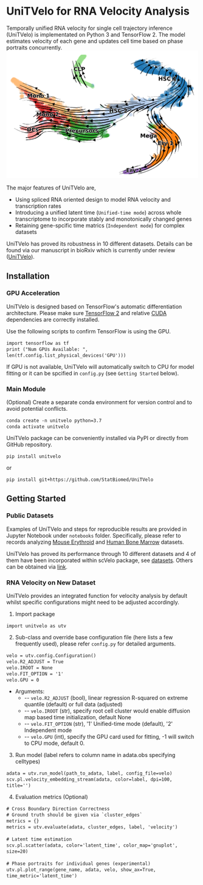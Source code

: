 # UniTVelo for RNA Velocity Analysis

Temporally unified RNA velocity for single cell trajectory inference (UniTVelo) is implementated on Python 3 and TensorFlow 2. The model estimates velocity of each gene and updates cell time based on phase portraits concurrently.
![human bone marrow velocity stream](figures/HumanBoneMarrow.png)

The major features of UniTVelo are,

* Using spliced RNA oriented design to model RNA velocity and transcription rates
* Introducing a unified latent time (`Unified-time mode`) across whole transcriptome to incorporate stably and monotonically changed genes
* Retaining gene-spcific time matrics (`Independent mode`) for complex datasets

UniTVelo has proved its robustness in 10 different datasets. Details can be found via our manuscript in bioRxiv which is currently under review ([UniTVelo](https://www.biorxiv.org/content/10.1101/2022.04.27.489808v1)).

## Installation

### GPU Acceleration

UniTVelo is designed based on TensorFlow's automatic differentiation architecture. Please make sure [TensorFlow 2](https://www.tensorflow.org/install) and relative [CUDA](https://developer.nvidia.com/cuda-downloads) dependencies are correctly installed.

Use the following scripts to confirm TensorFlow is using the GPU.

```python3
import tensorflow as tf
print ("Num GPUs Available: ", len(tf.config.list_physical_devices('GPU')))
```

If GPU is not available, UniTVelo will automatically switch to CPU for model fitting or it can be spcified in `config.py` (see `Getting Started` below).

### Main Module

(Optional) Create a separate conda environment for version control and to avoid potential conflicts.

```python3
conda create -n unitvelo python=3.7
conda activate unitvelo
```

UniTVelo package can be conveniently installed via PyPI or directly from GitHub repository.

```python3
pip install unitvelo
```

or

```python3
pip install git+https://github.com/StatBiomed/UniTVelo
```

## Getting Started

### Public Datasets

Examples of UniTVelo and steps for reproducible results are provided in Jupyter Notebook under `notebooks` folder. Specifically, please refer to records analyzing [Mouse Erythroid](notebooks/Figure2_ErythroidMouse.ipynb) and [Human Bone Marrow](notebooks/Figure3_BoneMarrow.ipynb) datasets.

UniTVelo has proved its performance through 10 different datasets and 4 of them have been incorporated within scVelo package, see [datasets](notebooks/datasets.md). Others can be obtained via [link](https://connecthkuhk-my.sharepoint.com/:f:/g/personal/gmz1229_connect_hku_hk/EkC47RWWUrtOqcWzJ0neDGEBKLZTHWZW7PPe3vhUo9sn6g?e=QyoLFJ).

### RNA Velocity on New Dataset

UniTVelo provides an integrated function for velocity analysis by default whilst specific configurations might need to be adjusted accordingly.

1. Import package

```python3
import unitvelo as utv
```

2. Sub-class and override base configuration file (here lists a few frequently used), please refer `config.py` for detailed arguments.

```python3
velo = utv.config.Configuration()
velo.R2_ADJUST = True 
velo.IROOT = None
velo.FIT_OPTION = '1'
velo.GPU = 0
```

* Arguments:
  * -- `velo.R2_ADJUST` (bool), linear regression R-squared on extreme quantile (default) or full data (adjusted)
  * -- `velo.IROOT` (str), specify root cell cluster would enable diffusion map based time initialization, default None
  * -- `velo.FIT_OPTION` (str), '1' Unified-time mode (default), '2' Independent mode
  * -- `velo.GPU` (int), specify the GPU card used for fitting, -1 will switch to CPU mode, default 0.

3. Run model (label refers to column name in adata.obs specifying celltypes)

```python3
adata = utv.run_model(path_to_adata, label, config_file=velo)
scv.pl.velocity_embedding_stream(adata, color=label, dpi=100, title='')
```

4. Evaluation metrics (Optional)

```python3
# Cross Boundary Direction Correctness
# Ground truth should be given via `cluster_edges`
metrics = {}
metrics = utv.evaluate(adata, cluster_edges, label, 'velocity')

# Latent time estimation
scv.pl.scatter(adata, color='latent_time', color_map='gnuplot', size=20)

# Phase portraits for individual genes (experimental)
utv.pl.plot_range(gene_name, adata, velo, show_ax=True, time_metric='latent_time')
```
